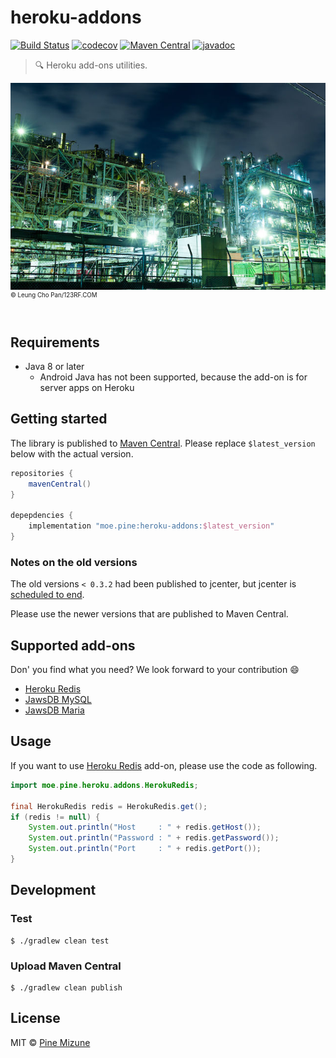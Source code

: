 # heroku-addons
[![Build Status](https://app.travis-ci.com/pine/heroku-addons.svg?branch=main)](https://app.travis-ci.com/pine/heroku-addons)
[![codecov](https://codecov.io/gh/pine/heroku-addons/branch/master/graph/badge.svg)](https://codecov.io/gh/pine/heroku-addons)
[![Maven Central](https://img.shields.io/maven-central/v/moe.pine/heroku-addons)](https://search.maven.org/artifact/moe.pine/heroku-addons)
[![javadoc](https://javadoc.io/badge2/moe.pine/heroku-addons/javadoc.svg)](https://javadoc.io/doc/moe.pine/heroku-addons)

> :mag: Heroku add-ons utilities.

![](images/resized.jpg)<br>
<sup><sup>&copy; Leung Cho Pan/123RF.COM</sup></sup>
<br>
<br>

## Requirements

- Java 8 or later
  - Android Java has not been supported, because the add-on is for server apps on Heroku

## Getting started
The library is published to [Maven Central](https://search.maven.org/). Please replace `$latest_version` below with the actual version.

```gradle
repositories {
    mavenCentral()
}

depepdencies {
    implementation "moe.pine:heroku-addons:$latest_version"
}
```

### Notes on the old versions
The old versions `< 0.3.2` had been published to jcenter, but jcenter is [scheduled to end](https://jfrog.com/blog/into-the-sunset-bintray-jcenter-gocenter-and-chartcenter/).

Please use the newer versions  that  are published to Maven Central.

## Supported add-ons
Don' you find what you need? We look forward to your contribution :smile:

- [Heroku Redis](https://elements.heroku.com/addons/heroku-redis)
- [JawsDB MySQL](https://elements.heroku.com/addons/jawsdb)
- [JawsDB Maria](https://elements.heroku.com/addons/jawsdb-maria)

## Usage
If you want to use [Heroku Redis](https://elements.heroku.com/addons/heroku-redis) add-on, please use the code as following.

```java
import moe.pine.heroku.addons.HerokuRedis;

final HerokuRedis redis = HerokuRedis.get();
if (redis != null) {
    System.out.println("Host     : " + redis.getHost());
    System.out.println("Password : " + redis.getPassword());
    System.out.println("Port     : " + redis.getPort());
}
```

## Development
### Test

```
$ ./gradlew clean test
```

### Upload Maven Central

```
$ ./gradlew clean publish
```


## License
MIT &copy; [Pine Mizune](https://profile.pine.moe)
